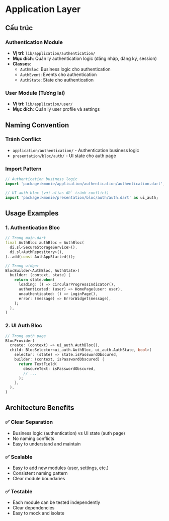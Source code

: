 # Application Layer

## Cấu trúc

### Authentication Module
- **Vị trí**: `lib/application/authentication/`
- **Mục đích**: Quản lý authentication logic (đăng nhập, đăng ký, session)
- **Classes**:
  - `AuthBloc`: Business logic cho authentication
  - `AuthEvent`: Events cho authentication
  - `AuthState`: State cho authentication

### User Module (Tương lai)
- **Vị trí**: `lib/application/user/`
- **Mục đích**: Quản lý user profile và settings

## Naming Convention

### Tránh Conflict
- `application/authentication/` - Authentication business logic
- `presentation/bloc/auth/` - UI state cho auth page

### Import Pattern
```dart
// Authentication business logic
import 'package:kmonie/application/authentication/authentication.dart';

// UI auth bloc (với alias để tránh conflict)
import 'package:kmonie/presentation/bloc/auth/auth.dart' as ui_auth;
```

## Usage Examples

### 1. Authentication Bloc
```dart
// Trong main.dart
final AuthBloc authBloc = AuthBloc(
  di.sl<SecureStorageService>(),
  di.sl<AuthRepository>(),
)..add(const AuthAppStarted());

// Trong widget
BlocBuilder<AuthBloc, AuthState>(
  builder: (context, state) {
    return state.when(
      loading: () => CircularProgressIndicator(),
      authenticated: (user) => HomePage(user: user),
      unauthenticated: () => LoginPage(),
      error: (message) => ErrorWidget(message),
    );
  },
)
```

### 2. UI Auth Bloc
```dart
// Trong auth page
BlocProvider(
  create: (context) => ui_auth.AuthBloc(),
  child: BlocSelector<ui_auth.AuthBloc, ui_auth.AuthState, bool>(
    selector: (state) => state.isPasswordObscured,
    builder: (context, isPasswordObscured) {
      return TextField(
        obscureText: isPasswordObscured,
        // ...
      );
    },
  ),
)
```

## Architecture Benefits

### ✅ Clear Separation
- Business logic (authentication) vs UI state (auth page)
- No naming conflicts
- Easy to understand and maintain

### ✅ Scalable
- Easy to add new modules (user, settings, etc.)
- Consistent naming pattern
- Clear module boundaries

### ✅ Testable
- Each module can be tested independently
- Clear dependencies
- Easy to mock and isolate

